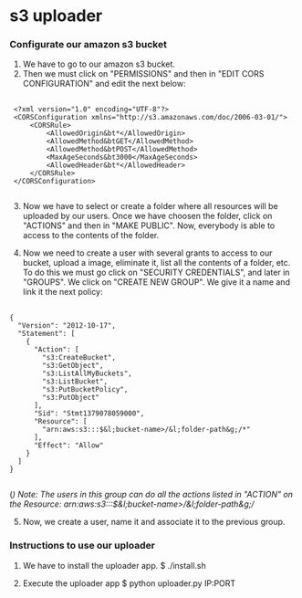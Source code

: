 s3 uploader
==========

### Configurate our amazon s3 bucket
1. We have to go to our amazon s3 bucket.
2. Then we must click on "PERMISSIONS" and then in "EDIT CORS CONFIGURATION" and edit the next below:

<pre>
	<code>
 &lt;?xml version="1.0" encoding="UTF-8"?&gt;
 &lt;CORSConfiguration xmlns="http://s3.amazonaws.com/doc/2006-03-01/"&gt;
     &lt;CORSRule&gt;
         &lt;AllowedOrigin&bt*&lt;/AllowedOrigin&gt;
         &lt;AllowedMethod&btGET&lt;/AllowedMethod&gt;
         &lt;AllowedMethod&btPOST&lt;/AllowedMethod&gt;
         &lt;MaxAgeSeconds&bt3000&lt;/MaxAgeSeconds&gt;
         &lt;AllowedHeader&bt*&lt;/AllowedHeader&gt;
     &lt;/CORSRule&gt;
 &lt;/CORSConfiguration&gt;
	</code>
</pre>

3. Now we have to select or create a folder where all resources will be uploaded by our users.
   Once we have choosen the folder, click on "ACTIONS" and then in "MAKE PUBLIC".
   Now, everybody is able to access to the contents of the folder.

4. Now we need to create a user with several grants to access to our bucket, upload a image, eliminate it,
   list all the contents of a folder, etc. To do this we must go click on "SECURITY CREDENTIALS", and later in "GROUPS". We click on "CREATE NEW GROUP". We give it a name and link it the next policy:

<pre>
	<code>
{
  "Version": "2012-10-17",
  "Statement": [
    {
      "Action": [
        "s3:CreateBucket",
        "s3:GetObject",
        "s3:ListAllMyBuckets",
        "s3:ListBucket",
        "s3:PutBucketPolicy",
        "s3:PutObject"
      ],
      "Sid": "Stmt1379078059000",
      "Resource": [
        "arn:aws:s3:::$&l;bucket-name&gt;/&l;folder-path&g;/*"
      ],
      "Effect": "Allow"
    }
  ]
}
	</code>
</pre>

(*) Note: The users in this group can do all the actions listed in "ACTION" on the Resource:
  arn:aws:s3:::$&l;bucket-name&gt;/&l;folder-path&g;/*

5. Now, we create a user, name it and associate it to the previous group.



### Instructions to use our uploader
1. We have to install the uploader app.
  $ ./install.sh

2. Execute the uploader app
  $ python uploader.py IP:PORT

